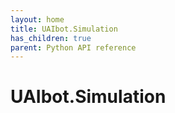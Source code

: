 ```yaml
---
layout: home
title: UAIbot.Simulation
has_children: true
parent: Python API reference
---
```


# UAIbot.Simulation